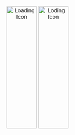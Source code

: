 <html>
    <head>
	<meta http-equiv="refresh" content="0; url=http://eflchampionship.co.uk/home.html">
	<link rel="canonical" href="http://eflchampionship.co.uk/home.html" />
    </head>

<body>

<div align="center">
  
<img src="assets/images/ball bouncing.gif" alt="Loading Icon" width="80" height="320">
<img src="assets/images/ball bouncing.gif" alt="Loding Icon" style="width:80px;height:320px;">

</div>

</body>


</html>
